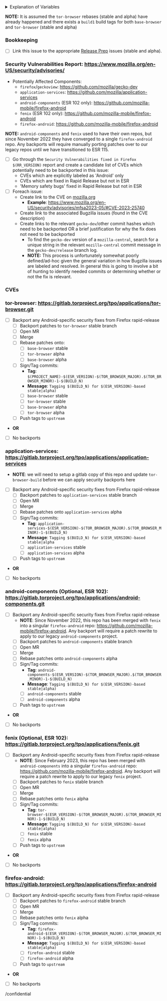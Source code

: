 <details>
  <summary>Explanation of Variables</summary>

- `$(ESR_VERSION)`: the Mozilla defined ESR version, used in various places for building tor-browser tags, labels, etc
  - **Example**: `102.8.0`
- `$(RR_VERSION)`: the Mozilla defined Rapid-Release version; Tor Browser for Android is based off of the `$(ESR_VERSION)`, but Mozilla's Firefox for Android is based off of the `$(RR_VERSION)` so we need to keep track of security vulnerabilities to backport from the monthly Rapid-Release train and our frozen ESR train.
  - **Example**: `110`
- `$(PROJECT_NAME)`: the name of the browser project, either `base-browser` or `tor-browser`
- `$(TOR_BROWSER_MAJOR)`: the Tor Browser major version
  - **Example**: `12`
- `$(TOR_BROWSER_MINOR)`: the Tor Browser minor version
  - **Example**: either `0` or `5`; Alpha's is always `(Stable + 5) % 10`
- `$(BUILD_N)`: a project's build revision within a its branch; many of the Firefox-related projects have a `$(BUILD_N)` suffix and may differ between projects even when they contribute to the same build.
  - **Example**: `build1`
</details>

**NOTE:** It is assumed the `tor-browser` rebases (stable and alpha) have already happened and there exists a `build1` build tags for both `base-browser` and `tor-browser` (stable and alpha)

### **Bookkeeping**

- [ ] Link this issue to the appropriate [Release Prep](https://gitlab.torproject.org/tpo/applications/tor-browser-build/-/issues/?sort=updated_desc&state=opened&label_name%5B%5D=Release%20Prep) issues (stable and alpha).

### **Security Vulnerabilities Report**: https://www.mozilla.org/en-US/security/advisories/

- Potentially Affected Components:
  - `firefox`/`geckoview`: https://github.com/mozilla/gecko-dev
  - `application-services`: https://github.com/mozilla/application-services
  - `android-components` (ESR 102 only): https://github.com/mozilla-mobile/firefox-android
  - `fenix` (ESR 102 only): https://github.com/mozilla-mobile/firefox-android
  - `firefox-android`: https://github.com/mozilla-mobile/firefox-android

**NOTE:** `android-components` and `fenix` used to have their own repos, but since November 2022 they have converged to a single `firefox-android` repo. Any backports will require manually porting patches over to our legacy repos until we have transitioned to ESR 115.

- [ ] Go through the `Security Vulnerabilities fixed in Firefox $(RR_VERSION)` report and create a candidate list of CVEs which potentially need to be backported in this issue:
  - CVEs which are explicitly labeled as 'Android' only
  - CVEs which are fixed in Rapid Release but not in ESR
  - 'Memory safety bugs' fixed in Rapid Release but not in ESR
- [ ] Foreach issue:
  - Create link to the CVE on [mozilla.org](https://www.mozilla.org/en-US/security/advisories/)
    - **Example**: https://www.mozilla.org/en-US/security/advisories/mfsa2023-05/#CVE-2023-25740
  - Create link to the associated Bugzilla issues (found in the CVE description)
  - Create links to the relevant `gecko-dev`/other commit hashes which need to be backported OR a brief justification for why the fix does not need to be backported
    - To find the `gecko-dev` version of a `mozilla-central`, search for a unique string in the relevant `mozilla-central` commit message in the `gecko-dev/release` branch log.
    - **NOTE:** This process is unfortunately somewhat poorly defined/ad-hoc given the general variation in how Bugzilla issues are labeled and resolved. In general this is going to involve a bit of hunting to identify needed commits or determining whether or not the fix is relevant.

### CVEs

<!-- CVE Resolution Template, foreach CVE to investigate add an entry in the form:
- [ ] https://www.mozilla.org/en-US/security/advisories/mfsaYYYY-NN/#CVE-YYYY-XXXXX // CVE description
  - https://bugzilla.mozilla.org/show_bug.cgi?id=NNNNNN // Bugzilla issue
  - **Note**: Any relevant info about this fix, justification for why it is not necessary, etc
  - **Patches**
    - firefox-android: https://link.to/relevant/patch
    - firefox: https://link.to/relevant/patch
 -->

### **tor-browser**: https://gitlab.torproject.org/tpo/applications/tor-browser.git
- [ ] Backport any Android-specific security fixes from Firefox rapid-release
  - [ ] Backport patches to `tor-browser` stable branch
  - [ ] Open MR
  - [ ] Merge
  - [ ] Rebase patches onto:
    - [ ] `base-browser` stable
    - [ ] `tor-browser` alpha
    - [ ] `base-browser` alpha
  - [ ] Sign/Tag commits:
    - **Tag**: `$(PROJECT_NAME)-$(ESR_VERSION)-$(TOR_BROWSER_MAJOR).$(TOR_BROWSER_MINOR)-1-$(BUILD_N)`
    - **Message**: `Tagging $(BUILD_N) for $(ESR_VERSION)-based stable|alpha)`
    - [ ] `base-browser` stable
    - [ ] `tor-browser` stable
    - [ ] `base-browser` alpha
    - [ ] `tor-browser` alpha
  - [ ] Push tags to `upstream`
- **OR**
- [ ] No backports

### **application-services**: https://gitlab.torproject.org/tpo/applications/application-services
- **NOTE**: we will need to setup a gitlab copy of this repo and update `tor-browser-build` before we can apply security backports here
- [ ] Backport any Android-specific security fixes from Firefox rapid-release
  - [ ] Backport patches to `application-services` stable branch
  - [ ] Open MR
  - [ ] Merge
  - [ ] Rebase patches onto `application-services` alpha
  - [ ] Sign/Tag commits:
    - **Tag**: `application-services-$(ESR_VERSION)-$(TOR_BROWSER_MAJOR).$(TOR_BROWSER_MINOR)-1-$(BUILD_N)`
    - **Message**: `Tagging $(BUILD_N) for $(ESR_VERSION)-based stable|alpha`
    - [ ] `application-services` stable
    - [ ] `application-services` alpha
  - [ ] Push tags to `upstream`
- **OR**
- [ ] No backports


### **android-components (Optional, ESR 102)**: https://gitlab.torproject.org/tpo/applications/android-components.git
- [ ] Backport any Android-specific security fixes from Firefox rapid-release
  - **NOTE**: Since November 2022, this repo has been merged with `fenix` into a singular `firefox-android` repo: https://github.com/mozilla-mobile/firefox-android. Any backport will require a patch rewrite to apply to our legacy `android-components` project.
  - [ ] Backport patches to `android-components` stable branch
  - [ ] Open MR
  - [ ] Merge
  - [ ] Rebase patches onto `android-components` alpha
  - [ ] Sign/Tag commits:
    - **Tag**: `android-components-$(ESR_VERSION)-$(TOR_BROWSER_MAJOR).$(TOR_BROWSER_MINOR)-1-$(BUILD_N)`
    - **Message**: `Tagging $(BUILD_N) for $(ESR_VERSION)-based stable|alpha)`
    - [ ] `android-components` stable
    - [ ] `android-components` alpha
  - [ ] Push tags to `upstream`
- **OR**
- [ ] No backports


### **fenix (Optional, ESR 102)**: https://gitlab.torproject.org/tpo/applications/fenix.git
- [ ] Backport any Android-specific security fixes from Firefox rapid-release
  - **NOTE**: Since February 2023, this repo has been merged with `android-components` into a singular `firefox-android` repo: https://github.com/mozilla-mobile/firefox-android. Any backport will require a patch rewrite to apply to our legacy `fenix` project.
  - [ ] Backport patches to `fenix` stable branch
  - [ ] Open MR
  - [ ] Merge
  - [ ] Rebase patches onto `fenix` alpha
  - [ ] Sign/Tag commits:
    - **Tag**: `tor-browser-$(ESR_VERSION)-$(TOR_BROWSER_MAJOR).$(TOR_BROWSER_MINOR)-1-$(BUILD_N)`
    - **Message**: `Tagging $(BUILD_N) for $(ESR_VERSION)-based stable|alpha)`
    - [ ] `fenix` stable
    - [ ] `fenix` alpha
  - [ ] Push tags to `upstream`
- **OR**
- [ ] No backports

### **firefox-android**: https://gitlab.torproject.org/tpo/applications/firefox-android
- [ ] Backport any Android-specific security fixes from Firefox rapid-release
  - [ ] Backport patches to `firefox-android` stable branch
  - [ ] Open MR
  - [ ] Merge
  - [ ] Rebase patches onto `fenix` alpha
  - [ ] Sign/Tag commits:
    - **Tag**: `firefox-android-$(ESR_VERSION)-$(TOR_BROWSER_MAJOR).$(TOR_BROWSER_MINOR)-1-$(BUILD_N)`
    - **Message**: `Tagging $(BUILD_N) for $(ESR_VERSION)-based stable|alpha)`
    - [ ] `firefox-android` stable
    - [ ] `firefox-android` alpha
  - [ ] Push tags to `upstream`
- **OR**
- [ ] No backports

/confidential
